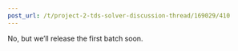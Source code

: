 ```yaml
---
post_url: /t/project-2-tds-solver-discussion-thread/169029/410
---
```

No, but we’ll release the first batch soon.